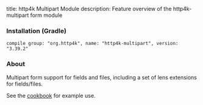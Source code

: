 title: http4k Multipart Module
description: Feature overview of the http4k-multipart form module

### Installation (Gradle)
```compile group: "org.http4k", name: "http4k-multipart", version: "3.39.2"```

### About

Multipart form support for fields and files, including a set of lens extensions for fields/files.

See the [cookbook](/cookbook/multipart_forms/) for example use.
